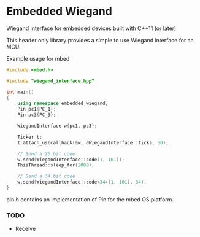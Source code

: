 # Embedded Wiegand

Wiegand interface for embedded devices built with C++11 (or later)

This header only library provides a simple to use Wiegand interface for an MCU.

Example usage for mbed

```cpp
#include <mbed.h>

#include "wiegand_interface.hpp"

int main()
{
    using namespace embedded_wiegand;
    Pin pc1{PC_1};
    Pin pc3{PC_3};

    WiegandInterface w{pc1, pc3};

    Ticker t;
    t.attach_us(callback(&w, &WiegandInterface::tick), 50);

    // Send a 26 bit code
    w.send(WiegandInterface::code(1, 101));
    ThisThread::sleep_for(2000);

    // Send a 34 bit code
    w.send(WiegandInterface::code<34>(1, 101), 34);
}

```

pin.h contains an implementation of Pin for the mbed OS platform.

### TODO
 - Receive
